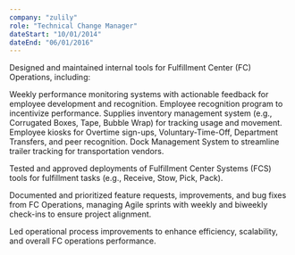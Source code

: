 ```yaml
---
company: "zulily"
role: "Technical Change Manager"
dateStart: "10/01/2014"
dateEnd: "06/01/2016"
---
```


Designed and maintained internal tools for Fulfillment Center (FC) Operations, including:

Weekly performance monitoring systems with actionable feedback for employee development and recognition.
Employee recognition program to incentivize performance.
Supplies inventory management system (e.g., Corrugated Boxes, Tape, Bubble Wrap) for tracking usage and movement.
Employee kiosks for Overtime sign-ups, Voluntary-Time-Off, Department Transfers, and peer recognition.
Dock Management System to streamline trailer tracking for transportation vendors.

Tested and approved deployments of Fulfillment Center Systems (FCS) tools for fulfillment tasks (e.g., Receive, Stow, Pick, Pack).

Documented and prioritized feature requests, improvements, and bug fixes from FC Operations, managing Agile sprints with weekly and biweekly check-ins to ensure project alignment.

Led operational process improvements to enhance efficiency, scalability, and overall FC operations performance.

